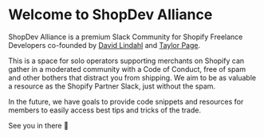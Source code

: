 # Welcome to ShopDev Alliance 

ShopDev Alliance is a premium Slack Community for Shopify Freelance Developers co-founded by [David Lindahl](https://x.com/austriker27) and [Taylor Page](https://x.com/TRPage_dev). 

This is a space for solo operators supporting merchants on Shopify can gather in a moderated community with a Code of Conduct, free of spam and other bothers that distract you from shipping. We aim to be as valuable a resource as the Shopify Partner Slack, just without the spam.

In the future, we have goals to provide code snippets and resources for members to easily access best tips and tricks of the trade.

See you in there 🫡
